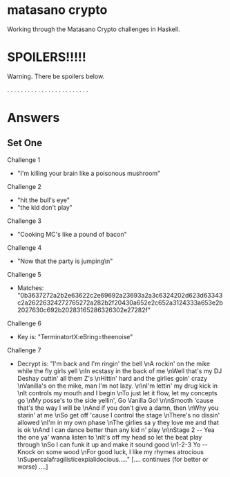 # matasano crypto
Working through the Matasano Crypto challenges in Haskell.



# SPOILERS!!!!!
Warning. There be spoilers below.


.
.
.
.
.
.
.
.
.
.
.
.
.
.
.
.
.
.
.
.
.
.
.
.


# Answers
## Set One
Challenge 1
  *  "I'm killing your brain like a poisonous mushroom"

Challenge 2
  * "hit the bull's eye"
  * "the kid don't play"

Challenge 3
  * "Cooking MC's like a pound of bacon"

Challenge 4
  * "Now that the party is jumping\n"

Challenge 5
   * Matches: "0b3637272a2b2e63622c2e69692a23693a2a3c6324202d623d63343c2a26226324272765272a282b2f20430a652e2c652a3124333a653e2b2027630c692b20283165286326302e27282f"

Challenge 6
   * Key is: "TerminatortX:eBring=theenoise"

Challenge 7
   * Decrypt is:
   "I'm back and I'm ringin' the bell \nA rockin' on the mike while the fly girls yell \nIn ecstasy in the back of me \nWell that's my DJ Deshay cuttin' all them Z's \nHittin' hard and the girlies goin' crazy \nVanilla's on the mike, man I'm not lazy. \n\nI'm lettin' my drug kick in \nIt controls my mouth and I begin \nTo just let it flow, let my concepts go \nMy posse's to the side yellin', Go Vanilla Go! \n\nSmooth 'cause that's the way I will be \nAnd if you don't give a damn, then \nWhy you starin' at me \nSo get off 'cause I control the stage \nThere's no dissin' allowed \nI'm in my own phase \nThe girlies sa y they love me and that is ok \nAnd I can dance better than any kid n' play \n\nStage 2 -- Yea the one ya' wanna listen to \nIt's off my head so let the beat play through \nSo I can funk it up and make it sound good \n1-2-3 Yo -- Knock on some wood \nFor good luck, I like my rhymes atrocious \nSupercalafragilisticexpialidocious....."
                   [.... continues (for better or worse) ....]
